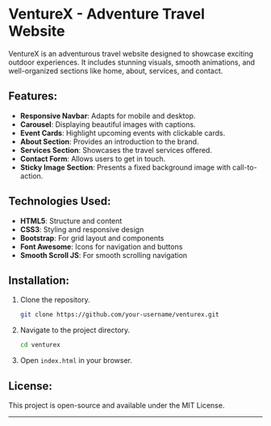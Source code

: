 # VentureX - Adventure Travel Website

VentureX is an adventurous travel website designed to showcase exciting outdoor experiences. It includes stunning visuals, smooth animations, and well-organized sections like home, about, services, and contact.

## Features:
- **Responsive Navbar**: Adapts for mobile and desktop.
- **Carousel**: Displaying beautiful images with captions.
- **Event Cards**: Highlight upcoming events with clickable cards.
- **About Section**: Provides an introduction to the brand.
- **Services Section**: Showcases the travel services offered.
- **Contact Form**: Allows users to get in touch.
- **Sticky Image Section**: Presents a fixed background image with call-to-action.

## Technologies Used:
- **HTML5**: Structure and content
- **CSS3**: Styling and responsive design
- **Bootstrap**: For grid layout and components
- **Font Awesome**: Icons for navigation and buttons
- **Smooth Scroll JS**: For smooth scrolling navigation

## Installation:
1. Clone the repository.
    ```bash
    git clone https://github.com/your-username/venturex.git
    ```
2. Navigate to the project directory.
    ```bash
    cd venturex
    ```
3. Open `index.html` in your browser.

## License:
This project is open-source and available under the MIT License.

---
